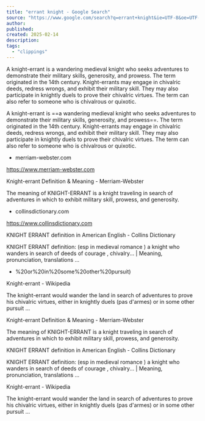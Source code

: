 ```yaml
---
title: "errant knight - Google Search"
source: "https://www.google.com/search?q=errant+knight&ie=UTF-8&oe=UTF-8&hl=en-us&client=safari"
author:
published:
created: 2025-02-14
description:
tags:
  - "clippings"
---
```

A knight-errant is a wandering medieval knight who seeks adventures to demonstrate their military skills, generosity, and prowess. The term originated in the 14th century. Knight-errants may engage in chivalric deeds, redress wrongs, and exhibit their military skill. They may also participate in knightly duels to prove their chivalric virtues. The term can also refer to someone who is chivalrous or quixotic.

A knight-errant is ==a wandering medieval knight who seeks adventures to demonstrate their military skills, generosity, and prowess==. The term originated in the 14th century. Knight-errants may engage in chivalric deeds, redress wrongs, and exhibit their military skill. They may also participate in knightly duels to prove their chivalric virtues. The term can also refer to someone who is chivalrous or quixotic. 

- merriam-webster.com

https://www.merriam-webster.com

Knight-errant Definition & Meaning - Merriam-Webster

The meaning of KNIGHT-ERRANT is a knight traveling in search of adventures in which to exhibit military skill, prowess, and generosity.

- collinsdictionary.com

https://www.collinsdictionary.com

KNIGHT ERRANT definition in American English - Collins Dictionary

KNIGHT ERRANT definition: (esp in medieval romance ) a knight who wanders in search of deeds of courage , chivalry... | Meaning, pronunciation, translations ...

- %20or%20in%20some%20other%20pursuit)

Knight-errant - Wikipedia

The knight-errant would wander the land in search of adventures to prove his chivalric virtues, either in knightly duels (pas d'armes) or in some other pursuit ...

Knight-errant Definition & Meaning - Merriam-Webster

The meaning of KNIGHT-ERRANT is a knight traveling in search of adventures in which to exhibit military skill, prowess, and generosity.

KNIGHT ERRANT definition in American English - Collins Dictionary

KNIGHT ERRANT definition: (esp in medieval romance ) a knight who wanders in search of deeds of courage , chivalry... | Meaning, pronunciation, translations ...

Knight-errant - Wikipedia

The knight-errant would wander the land in search of adventures to prove his chivalric virtues, either in knightly duels (pas d'armes) or in some other pursuit ...